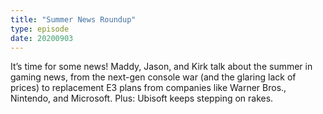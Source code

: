 ```yaml
---
title: "Summer News Roundup"
type: episode
date: 20200903
---
```

It’s time for some news! Maddy, Jason, and Kirk talk about the summer in gaming news, from the next-gen console war (and the glaring lack of prices) to replacement E3 plans from companies like Warner Bros., Nintendo, and Microsoft. Plus: Ubisoft keeps stepping on rakes.